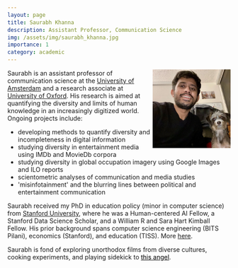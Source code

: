 ```yaml
---
layout: page
title: Saurabh Khanna
description: Assistant Professor, Communication Science
img: /assets/img/saurabh_khanna.jpg
importance: 1
category: academic
---
```


<img src="/assets/img/saurabh_khanna.jpg" alt="Saurabh Khanna" width="35%" align="right"/>


Saurabh is an assistant professor of communication science at the [University of Amsterdam](https://www.uva.nl/en/profile/k/h/s.khanna/s.khanna.html) and a research associate at [University of Oxford](https://www.ox.ac.uk/). His research is aimed at quantifying the diversity and limits of human knowledge in an increasingly digitized world. Ongoing projects include:

- developing methods to quantify diversity and incompleteness in digital information
- studying diversity in entertainment media using IMDb and MovieDb corpora
- studying diversity in global occupation imagery using Google Images and ILO reports
- scientometric analyses of communication and media studies
- 'misinfotainment' and the blurring lines between political and entertainment communication

Saurabh received my PhD in education policy (minor in computer science) from [Stanford University](https://www.stanford.edu/), where he was a Human-centered AI Fellow, a Stanford Data Science Scholar, and a William R and Sara Hart Kimball Fellow. His prior background spans computer science engineering (BITS Pilani), economics (Stanford), and education (TISS). More
<a href="https://saurabh-khanna.github.io/assets/pdf/CV_Saurabh_Khanna.pdf" target="_blank">here</a>.

Saurabh is fond of exploring unorthodox films from diverse cultures, cooking experiments, and playing sidekick to <a href="https://saurabh-khanna.github.io/assets/img/coffee.jpeg" style="color:#000000;" target="_blank">this angel</a>.